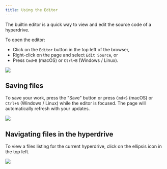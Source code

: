 ```yaml
---
title: Using the Editor
---
```


The builtin editor is a quick way to view and edit the source code of a hyperdrive.

To open the editor:

* Click on the `Editor` button in the top left of the browser,
* Right-click on the page and select `Edit Source`, or
* Press `Cmd+B` (macOS) or `Ctrl+B` (Windows / Linux).

<img class="centered" src="/img/open-editor.png" />

## Saving files

To save your work, press the "Save" button or press `Cmd+S` (macOS) or `Ctrl+S` (Windows / Linux) while the editor is focused. The page will automatically refresh with your updates.

<img class="centered" src="/img/editor-save.png" />

## Navigating files in the hyperdrive

To view a files listing for the current hyperdrive, click on the ellipsis icon in the top left.

<img class="centered" src="/img/editor-list-files.png" />
